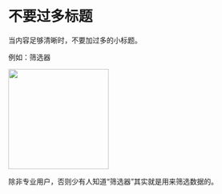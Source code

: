 # 不要过多标题

当内容足够清晰时，不要加过多的小标题。

例如：筛选器

<img src="img/1ccccc.png"  width="200px">

除非专业用户，否则少有人知道“筛选器”其实就是用来筛选数据的。

